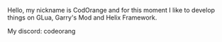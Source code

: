Hello, my nickname is CodOrange and for this moment I like to develop things on GLua, Garry's Mod and Helix Framework.

My discord: codeorang
